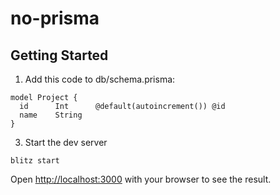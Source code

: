 # no-prisma

## Getting Started

1. Add this code to db/schema.prisma:

```
model Project {
  id      Int      @default(autoincrement()) @id
  name    String
}
```

3. Start the dev server

```
blitz start
```

Open [http://localhost:3000](http://localhost:3000) with your browser to see the result.
